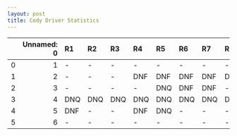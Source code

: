 ```yaml
---
layout: post 
title: Cody Driver Statistics
--- 
```


|    |   Unnamed: 0 | R1   | R2   | R3   | R4   | R5   | R6   | R7   | R8   | R9   | R10   | R11   | R12   |
|---:|-------------:|:-----|:-----|:-----|:-----|:-----|:-----|:-----|:-----|:-----|:------|:------|:------|
|  0 |            1 | -    | -    | -    | -    | -    | -    | -    | -    | -    | -     | -     | -     |
|  1 |            2 | -    | -    | -    | DNF  | DNF  | DNF  | DNF  | DNF  | DNF  | DNF   | DNF   | DNQ   |
|  2 |            3 | -    | -    | -    | -    | DNQ  | DNF  | DNF  | -    | -    | -     | -     | -     |
|  3 |            4 | DNQ  | DNQ  | DNQ  | DNQ  | DNQ  | DNQ  | DNQ  | DNQ  | DNQ  | DNQ   | DNF   | -     |
|  4 |            5 | DNF  | -    | -    | DNF  | DNQ  | -    | -    | -    | DNQ  | -     | 17    | -     |
|  5 |            6 | -    | -    | -    | -    | -    | -    | -    | -    | -    | nan   | nan   | nan   |